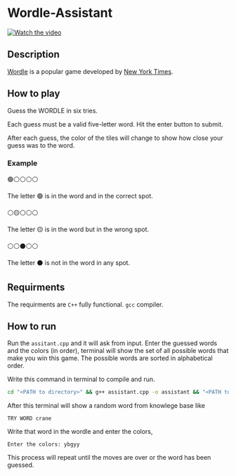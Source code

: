 # Wordle-Assistant

[![Watch the video](https://i.pcmag.com/imagery/articles/01O9cD990ECgKwgagoHBoTW-2..v1642710512.png)](test.mp4)

## Description

[Wordle](https://www.nytimes.com/games/wordle/index.html) is a popular game developed by [New York Times](https://www.nytimes.com/).

## How to play

Guess the WORDLE in six tries.

Each guess must be a valid five-letter word. Hit the enter button to submit.

After each guess, the color of the tiles will change to show how close your guess was to the word.

### Example

🟢⚪⚪⚪⚪

The letter 🟢 is in the word and in the correct spot.

⚪🟡⚪⚪⚪

The letter 🟡 is in the word but in the wrong spot.

⚪⚪⚫⚪⚪

The letter ⚫ is not in the word in any spot.

## Requirments

The requirments are `C++` fully functional. `gcc` compiler.

## How to run

Run the `assitant.cpp` and it will ask from input. Enter the guessed words and the colors (in order), terminal will show the set of all possible words that make you win this game. The possible words are sorted in alphabetical order.

Write this command in terminal to compile and run.

```bash
cd "<PATH to directory>" && g++ assistant.cpp -o assistant && "<PATH to directory>/"assistant
```

After this terminal will show a random word from knowlege base like

```
TRY WORD crane
```

Write that word in the wordle and enter the colors,

```
Enter the colors: ybgyy
```

This process will repeat until the moves are over or the word has been guessed.
